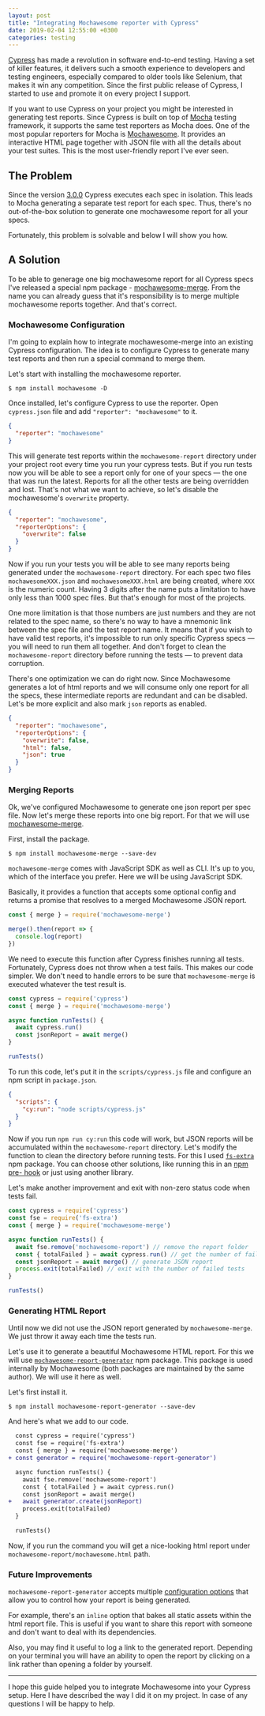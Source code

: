```yaml
---
layout: post
title: "Integrating Mochawesome reporter with Cypress"
date: 2019-02-04 12:55:00 +0300
categories: testing
---
```


[Cypress](https://www.cypress.io) has made a revolution in software end-to-end testing.
Having a set of killer features, it delivers such a smooth experience to developers and testing engineers, especially compared to older tools like Selenium, that makes it win any competition.
Since the first public release of Cypress, I started to use and promote it on every project I support.

If you want to use Cypress on your project you might be interested in generating test reports.
Since Cypress is built on top of [Mocha](https://mochajs.org/) testing framework, it supports the same test reporters as Mocha does. One of the most popular reporters for Mocha is [Mochawesome](https://adamgruber.github.io/mochawesome/). It provides an interactive HTML page together with JSON file with all the details about your test suites. This is the most user-friendly report I've ever seen.

## The Problem

Since the version [3.0.0](https://github.com/cypress-io/cypress/releases/tag/v3.0.0) Cypress executes each spec in isolation. This leads to Mocha generating a separate test report for each spec.
Thus, there's no out-of-the-box solution to generate one mochawesome report for all your specs.

Fortunately, this problem is solvable and below I will show you how.

## A Solution

To be able to generage one big mochawesome report for all Cypress specs I've released a special npm package - [mochawesome-merge](https://www.npmjs.com/package/mochawesome-merge).
From the name you can already guess that it's responsibility is to merge multiple mochawesome reports together.
And that's correct.

### Mochawesome Configuration

I'm going to explain how to integrate mochawesome-merge into an existing Cypress configuration.
The idea is to configure Cypress to generate many test reports and then run a special command to merge them.

Let's start with installing the mochawesome reporter.

~~~
$ npm install mochawesome -D
~~~

Once installed, let's configure Cypress to use the reporter.
Open `cypress.json` file and add `"reporter": "mochawesome"` to it.

~~~ json
{
  "reporter": "mochawesome"
}
~~~

This will generate test reports within the `mochawesome-report` directory under your project root every time you run your cypress tests. But if you run tests now you will be able to see a report only for one of your specs — the one that was run the latest. Reports for all the other tests are being overridden and lost. That's not what we want to achieve, so let's disable the mochawesome's `overwrite` property.

~~~ json
{
  "reporter": "mochawesome",
  "reporterOptions": {
    "overwrite": false
  }
}
~~~

Now if you run your tests you will be able to see many reports being generated under the `mochawesome-report` directory. For each spec two files `mochawesomeXXX.json` and `mochawesomeXXX.html` are being created, where `XXX` is the numeric count. Having 3 digits after the name puts a limitation to have only less than 1000 spec files. But that's enough for most of the projects.

One more limitation is that those numbers are just numbers and they are not related to the spec name, so there's no way to have a mnemonic link between the spec file and the test report name. It means that if you wish to have valid test reports, it's impossible to run only specific Cypress specs — you will need to run them all together. And don't forget to clean the `mochawesome-report` directory before running the tests — to prevent data corruption.

There's one optimization we can do right now. Since Mochawesome generates a lot of html reports and we will consume only one report for all the specs, these intermediate reports are redundant and can be disabled. Let's be more explicit and also mark `json` reports as enabled.


~~~ json
{
  "reporter": "mochawesome",
  "reporterOptions": {
    "overwrite": false,
    "html": false,
    "json": true
  }
}
~~~

### Merging Reports

Ok, we've configured Mochawesome to generate one json report per spec file.
Now let's merge these reports into one big report.
For that we will use [mochawesome-merge](https://www.npmjs.com/package/mochawesome-merge).

First, install the package.

~~~
$ npm install mochawesome-merge --save-dev
~~~

`mochawesome-merge` comes with JavaScript SDK as well as CLI.
It's up to you, which of the interface you prefer.
Here we will be using JavaScript SDK.

Basically, it provides a function that accepts some optional config and returns a promise that resolves to a merged Mochawesome JSON report.


~~~ javascript
const { merge } = require('mochawesome-merge')

merge().then(report => {
  console.log(report)
})
~~~

We need to execute this function after Cypress finishes running all tests.
Fortunately, Cypress does not throw when a test fails. This makes our code simpler.
We don't need to handle errors to be sure that `mochawesome-merge` is executed whatever the test result is.

~~~ javascript
const cypress = require('cypress')
const { merge } = require('mochawesome-merge')

async function runTests() {
  await cypress.run()
  const jsonReport = await merge()
}

runTests()
~~~

To run this code, let's put it in the `scripts/cypress.js` file and configure an npm script in `package.json`.

~~~ json
{
  "scripts": {
    "cy:run": "node scripts/cypress.js"
  }
}
~~~

Now if you run `npm run cy:run` this code will work, but JSON reports will be accumulated within the `mochawesome-report` directory.
Let's modify the function to clean the directory before running tests.
For this I used [`fs-extra`](https://www.npmjs.com/package/fs-extra) npm package.
You can choose other solutions, like running this in an [npm pre- hook](https://docs.npmjs.com/misc/scripts) or just using another library.

Let's make another improvement and exit with non-zero status code when tests fail.

~~~ javascript
const cypress = require('cypress')
const fse = require('fs-extra')
const { merge } = require('mochawesome-merge')

async function runTests() {
  await fse.remove('mochawesome-report') // remove the report folder
  const { totalFailed } = await cypress.run() // get the number of failed tests
  const jsonReport = await merge() // generate JSON report
  process.exit(totalFailed) // exit with the number of failed tests
}

runTests()
~~~

### Generating HTML Report

Until now we did not use the JSON report generated by `mochawesome-merge`.
We just throw it away each time the tests run.

Let's use it to generate a beautiful Mochawesome HTML report.
For this we will use [`mochawesome-report-generator`](https://www.npmjs.com/package/mochawesome-report-generator) npm package.
This package is used internally by Mochawesome (both packages are maintained by the same author).
We will use it here as well.

Let's first install it.

~~~
$ npm install mochawesome-report-generator --save-dev
~~~

And here's what we add to our code.

~~~ diff
  const cypress = require('cypress')
  const fse = require('fs-extra')
  const { merge } = require('mochawesome-merge')
+ const generator = require('mochawesome-report-generator')

  async function runTests() {
    await fse.remove('mochawesome-report')
    const { totalFailed } = await cypress.run()
    const jsonReport = await merge()
+   await generator.create(jsonReport)
    process.exit(totalFailed)
  }

  runTests()
~~~

Now, if you run the command you will get a nice-looking html report under `mochawesome-report/mochawesome.html` path.

### Future Improvements

`mochawesome-report-generator` accepts multiple [configuration options](https://www.npmjs.com/package/mochawesome-report-generator#options) that allow you to control how your report is being generated.

For example, there's an `inline` option that bakes all static assets within the html report file. This is useful if you want to share this report with someone and don't want to deal with its dependencies.

Also, you may find it useful to log a link to the generated report.
Depending on your terminal you will have an ability to open the report by clicking on a link rather than opening a folder by yourself.

----

I hope this guide helped you to integrate Mochawesome into your Cypress setup.
Here I have described the way I did it on my project.
In case of any questions I will be happy to help.

